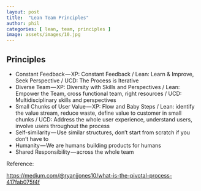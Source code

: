 ```yaml
---
layout: post
title:  "Lean Team Principles"
author: phil
categories: [ lean, team, principles ]
image: assets/images/10.jpg
---
```

## Principles
 *   Constant Feedback — XP: Constant Feedback / Lean: Learn & Improve, Seek Perspective / UCD: The Process is Iterative
 *  Diverse Team — XP: Diversity with Skills and Perspectives / Lean: Empower the Team, cross functional team, right resources / UCD: Multidisciplinary skills and perspectives
 * Small Chunks of User Value — XP: Flow and Baby Steps / Lean: identify the value stream, reduce waste, define value to customer in small chunks / UCD: Address the whole user experience, understand users, involve users throughout the process
 * Self-similarity — Use similar structures, don’t start from scratch if you don’t have to
 * Humanity — We are humans building products for humans
 * Shared Responsibility — across the whole team

Reference:

https://medium.com/@ryanjjones10/what-is-the-pivotal-process-417fab075f4f
